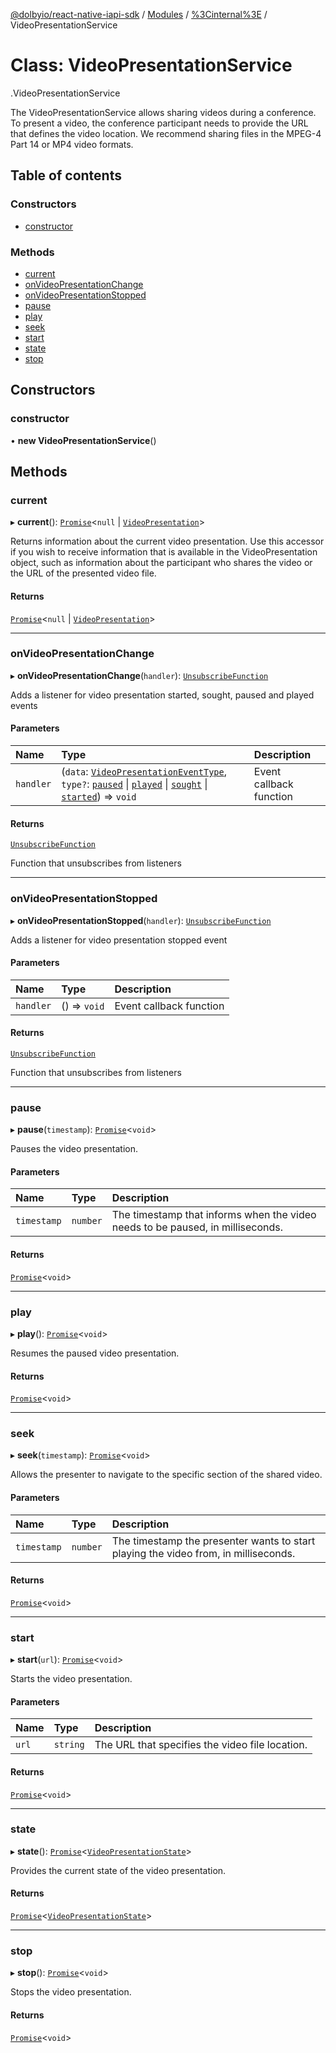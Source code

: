 [@dolbyio/react-native-iapi-sdk](../README.md) / [Modules](../modules.md) / [%3Cinternal%3E](../modules/_internal_.md) / VideoPresentationService

# Class: VideoPresentationService

[<internal>](../modules/_internal_.md).VideoPresentationService

The VideoPresentationService allows sharing videos during a conference.
To present a video, the conference participant needs to provide the URL that
defines the video location. We recommend sharing files in the MPEG-4 Part 14 or MP4 video formats.

## Table of contents

### Constructors

- [constructor](_internal_.VideoPresentationService.md#constructor)

### Methods

- [current](_internal_.VideoPresentationService.md#current)
- [onVideoPresentationChange](_internal_.VideoPresentationService.md#onvideopresentationchange)
- [onVideoPresentationStopped](_internal_.VideoPresentationService.md#onvideopresentationstopped)
- [pause](_internal_.VideoPresentationService.md#pause)
- [play](_internal_.VideoPresentationService.md#play)
- [seek](_internal_.VideoPresentationService.md#seek)
- [start](_internal_.VideoPresentationService.md#start)
- [state](_internal_.VideoPresentationService.md#state)
- [stop](_internal_.VideoPresentationService.md#stop)

## Constructors

### constructor

• **new VideoPresentationService**()

## Methods

### current

▸ **current**(): [`Promise`](../modules/_internal_.md#promise)<``null`` \| [`VideoPresentation`](../interfaces/_internal_.VideoPresentation.md)\>

Returns information about the current video presentation. Use this accessor
if you wish to receive information that is available in the VideoPresentation
object, such as information about the participant who shares the video or the
URL of the presented video file.

#### Returns

[`Promise`](../modules/_internal_.md#promise)<``null`` \| [`VideoPresentation`](../interfaces/_internal_.VideoPresentation.md)\>

___

### onVideoPresentationChange

▸ **onVideoPresentationChange**(`handler`): [`UnsubscribeFunction`](../modules/_internal_.md#unsubscribefunction)

Adds a listener for video presentation started, sought, paused and played events

#### Parameters

| Name | Type | Description |
| :------ | :------ | :------ |
| `handler` | (`data`: [`VideoPresentationEventType`](../interfaces/_internal_.VideoPresentationEventType.md), `type?`: [`paused`](../modules/_internal_.md#paused) \| [`played`](../modules/_internal_.md#played) \| [`sought`](../modules/_internal_.md#sought) \| [`started`](../modules/_internal_.md#started)) => `void` | Event callback function |

#### Returns

[`UnsubscribeFunction`](../modules/_internal_.md#unsubscribefunction)

Function that unsubscribes from listeners

___

### onVideoPresentationStopped

▸ **onVideoPresentationStopped**(`handler`): [`UnsubscribeFunction`](../modules/_internal_.md#unsubscribefunction)

Adds a listener for video presentation stopped event

#### Parameters

| Name | Type | Description |
| :------ | :------ | :------ |
| `handler` | () => `void` | Event callback function |

#### Returns

[`UnsubscribeFunction`](../modules/_internal_.md#unsubscribefunction)

Function that unsubscribes from listeners

___

### pause

▸ **pause**(`timestamp`): [`Promise`](../modules/_internal_.md#promise)<`void`\>

Pauses the video presentation.

#### Parameters

| Name | Type | Description |
| :------ | :------ | :------ |
| `timestamp` | `number` | The timestamp that informs when the video needs to be paused, in milliseconds. |

#### Returns

[`Promise`](../modules/_internal_.md#promise)<`void`\>

___

### play

▸ **play**(): [`Promise`](../modules/_internal_.md#promise)<`void`\>

Resumes the paused video presentation.

#### Returns

[`Promise`](../modules/_internal_.md#promise)<`void`\>

___

### seek

▸ **seek**(`timestamp`): [`Promise`](../modules/_internal_.md#promise)<`void`\>

Allows the presenter to navigate to the specific section of the shared video.

#### Parameters

| Name | Type | Description |
| :------ | :------ | :------ |
| `timestamp` | `number` | The timestamp the presenter wants to start playing the video from, in milliseconds. |

#### Returns

[`Promise`](../modules/_internal_.md#promise)<`void`\>

___

### start

▸ **start**(`url`): [`Promise`](../modules/_internal_.md#promise)<`void`\>

Starts the video presentation.

#### Parameters

| Name | Type | Description |
| :------ | :------ | :------ |
| `url` | `string` | The URL that specifies the video file location. |

#### Returns

[`Promise`](../modules/_internal_.md#promise)<`void`\>

___

### state

▸ **state**(): [`Promise`](../modules/_internal_.md#promise)<[`VideoPresentationState`](../enums/_internal_.VideoPresentationState.md)\>

Provides the current state of the video presentation.

#### Returns

[`Promise`](../modules/_internal_.md#promise)<[`VideoPresentationState`](../enums/_internal_.VideoPresentationState.md)\>

___

### stop

▸ **stop**(): [`Promise`](../modules/_internal_.md#promise)<`void`\>

Stops the video presentation.

#### Returns

[`Promise`](../modules/_internal_.md#promise)<`void`\>
